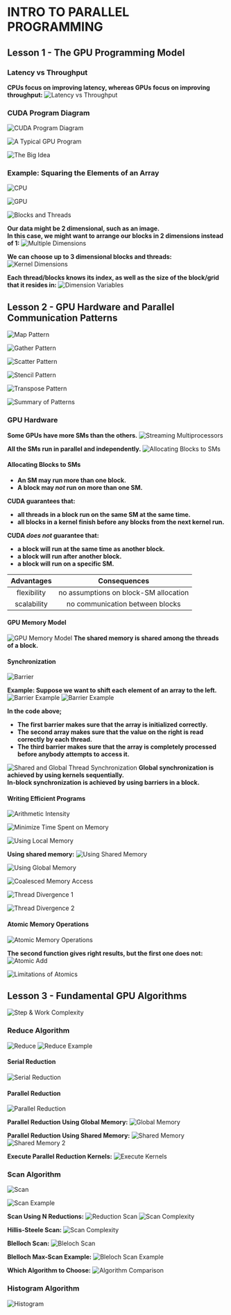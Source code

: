 # INTRO TO PARALLEL PROGRAMMING

## Lesson 1 - The GPU Programming Model

### Latency vs Throughput
**CPUs focus on improving latency, whereas GPUs focus on improving throughput:**
![Latency vs Throughput](Images/latency-vs-throughput.png)

### CUDA Program Diagram
![CUDA Program Diagram](Images/cuda-program-diagram.png)

![A Typical GPU Program](Images/typical-gpu-program.png)

![The Big Idea](Images/big-idea.png)

### Example: Squaring the Elements of an Array
![CPU](Images/square-array-on-cpu.png)

![GPU](Images/square-array-on-gpu.png)

![Blocks and Threads](Images/blocks-and-threads.png)

**Our data might be 2 dimensional, such as an image.** <br>
**In this case, we might want to arrange our blocks in 2 dimensions instead of 1:**
![Multiple Dimensions](Images/multiple-dimensions.png)

**We can choose up to 3 dimensional blocks and threads:**
![Kernel Dimensions](Images/kernel-dimensions.png)

**Each thread/blocks knows its index, as well as the size of the block/grid that it resides in:**
![Dimension Variables](Images/dimension-variables.png)

## Lesson 2 - GPU Hardware and Parallel Communication Patterns

![Map Pattern](Images/map-pattern.png)

![Gather Pattern](Images/gather-pattern.png)

![Scatter Pattern](Images/scatter-pattern.png)

![Stencil Pattern](Images/stencil-pattern.png)

![Transpose Pattern](Images/transpose-pattern.png)

![Summary of Patterns](Images/patterns-summary.png)

### GPU Hardware
**Some GPUs have more SMs than the others.**
![Streaming Multiprocessors](Images/streaming-multiprocessors.png)

**All the SMs run in parallel and independently.**
![Allocating Blocks to SMs](Images/allocating-blocks.png)

#### Allocating Blocks to SMs

  * **An SM may run more than one block.**
  * **A block may _not_ run on more than one SM.**

**CUDA guarantees that:**
 - **all threads in a block run on the same SM at the same time.**
 - **all blocks in a kernel finish before any blocks from the next kernel run.**

**CUDA _does not_ guarantee that:**
 - **a block will run at the same time as another block.**
 - **a block will run after another block.**
 - **a block will run on a specific SM.**

| Advantages | Consequences                         |
| :---------:| :-----------------------------------:|
| flexibility| no assumptions on block-SM allocation|
| scalability| no communication between blocks      |

#### GPU Memory Model

![GPU Memory Model](Images/gpu-memory-model.png)
**The shared memory is shared among the threads of a block.**

#### Synchronization

![Barrier](Images/synchronization-barrier.png)

**Example: Suppose we want to shift each element of an array to the left.**
![Barrier Example](Images/barrier-example-1.png)
![Barrier Example](Images/barrier-example-2.png)

**In the code above;**
  - **The first barrier makes sure that the array is initialized correctly.**
  - **The second array makes sure that the value on the right is read correctly by each thread.**
  - **The third barrier makes sure that the array is completely processed before anybody attempts to access it.**

![Shared and Global Thread Synchronization](Images/shared-and-global-sync.png)
**Global synchronization is achieved by using kernels sequentially. <br>
In-block synchronization is achieved by using barriers in a block.**

#### Writing Efficient Programs
![Arithmetic Intensity](Images/arithmetic-intensity.png)

![Minimize Time Spent on Memory](Images/memory-time.png)

![Using Local Memory](Images/using-local-memory.png)

**Using shared memory:**
![Using Shared Memory](Images/using-shared-memory.png)

![Using Global Memory](Images/using-global-memory.png)

![Coalesced Memory Access](Images/coalesced-memory.png)

![Thread Divergence 1](Images/thread-divergence.png)

![Thread Divergence 2](Images/thread-divergence-2.png)

#### Atomic Memory Operations
![Atomic Memory Operations](Images/atomic-memory-operations.png)

**The second function gives right results, but the first one does not:**
![Atomic Add](Images/atomic-add.png)

![Limitations of Atomics](Images/limitations-of-atomics.png)

## Lesson 3 - Fundamental GPU Algorithms
![Step & Work Complexity](Images/step-and-work-complexity.png)
### Reduce Algorithm
![Reduce](Images/reduce.png)
![Reduce Example](Images/reduce-example.png)

#### Serial Reduction
![Serial Reduction](Images/serial-reduction.png)
#### Parallel Reduction
![Parallel Reduction](Images/parallel-reduction.png)

**Parallel Reduction Using Global Memory:**
![Global Memory](Images/parallel-reduction-global.png)

**Parallel Reduction Using Shared Memory:**
![Shared Memory](Images/parallel-reduction-shared.png)
![Shared Memory 2](Images/parallel-reduction-shared-2.png)

**Execute Parallel Reduction Kernels:**
![Execute Kernels](Images/parallel-reduction-execute.png)

### Scan Algorithm
![Scan](Images/scan-algorithm.png)

![Scan Example](Images/scan-example.png)

**Scan Using N Reductions:**
![Reduction Scan](Images/naive-scan.png)
![Scan Complexity](Images/scan-complexity.png)

**Hillis-Steele Scan:**
![Scan Complexity](Images/hillis-steele-scan.png)

**Blelloch Scan:**
![Bleloch Scan](Images/blelloch-scan.png)

**Blelloch Max-Scan Example:**
![Bleloch Scan Example](Images/maxscan-example.png)

**Which Algorithm to Choose:**
![Algorithm Comparison](Images/choosing-the-right-algorithm.png)

### Histogram Algorithm
![Histogram](Images/histogram-algorithm.png)
